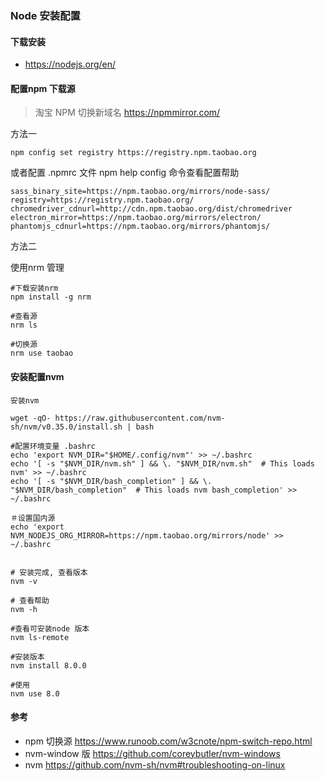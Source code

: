### Node 安装配置

#### 下载安装 
- https://nodejs.org/en/

#### 配置npm 下载源

> 淘宝 NPM 切换新域名 https://npmmirror.com/

方法一
```
npm config set registry https://registry.npm.taobao.org

```
或者配置 .npmrc 文件  npm help config 命令查看配置帮助
```
sass_binary_site=https://npm.taobao.org/mirrors/node-sass/
registry=https://registry.npm.taobao.org/
chromedriver_cdnurl=http://cdn.npm.taobao.org/dist/chromedriver
electron_mirror=https://npm.taobao.org/mirrors/electron/
phantomjs_cdnurl=https://npm.taobao.org/mirrors/phantomjs/
```


方法二

使用nrm 管理
```
#下载安装nrm
npm install -g nrm

#查看源
nrm ls

#切换源
nrm use taobao

```

#### 安装配置nvm 
```
安装nvm

wget -qO- https://raw.githubusercontent.com/nvm-sh/nvm/v0.35.0/install.sh | bash

#配置环境变量 .bashrc
echo 'export NVM_DIR="$HOME/.config/nvm"' >> ~/.bashrc
echo '[ -s "$NVM_DIR/nvm.sh" ] && \. "$NVM_DIR/nvm.sh"  # This loads nvm' >> ~/.bashrc
echo '[ -s "$NVM_DIR/bash_completion" ] && \. "$NVM_DIR/bash_completion"  # This loads nvm bash_completion' >> ~/.bashrc

＃设置国内源
echo 'export NVM_NODEJS_ORG_MIRROR=https://npm.taobao.org/mirrors/node' >> ~/.bashrc


# 安装完成, 查看版本
nvm -v 

# 查看帮助
nvm -h 

#查看可安装node 版本
nvm ls-remote

#安装版本
nvm install 8.0.0

#使用
nvm use 8.0
```

#### 参考
- npm 切换源  https://www.runoob.com/w3cnote/npm-switch-repo.html
- nvm-window 版 https://github.com/coreybutler/nvm-windows
- nvm https://github.com/nvm-sh/nvm#troubleshooting-on-linux